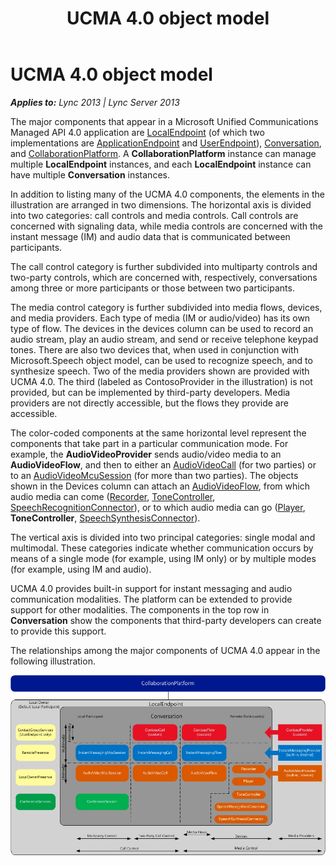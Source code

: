 ﻿---
title: UCMA 4.0 object model
TOCTitle: UCMA 4.0 object model
ms:assetid: 8a0bef0f-7819-45bd-b601-cdc2544009b5
ms:mtpsurl: https://msdn.microsoft.com/en-us/library/Dn465975(v=office.15)
ms:contentKeyID: 57102675
ms.date: 07/25/2014
mtps_version: v=office.15
---

# UCMA 4.0 object model


_**Applies to:** Lync 2013 | Lync Server 2013_

The major components that appear in a Microsoft Unified Communications Managed API 4.0 application are [LocalEndpoint](https://msdn.microsoft.com/en-us/library/hh349887\(v=office.15\)) (of which two implementations are [ApplicationEndpoint](https://msdn.microsoft.com/en-us/library/hh384825\(v=office.15\)) and [UserEndpoint](https://msdn.microsoft.com/en-us/library/hh348819\(v=office.15\))), [Conversation](https://msdn.microsoft.com/en-us/library/hh349224\(v=office.15\)), and [CollaborationPlatform](https://msdn.microsoft.com/en-us/library/hh385176\(v=office.15\)). A **CollaborationPlatform** instance can manage multiple **LocalEndpoint** instances, and each **LocalEndpoint** instance can have multiple **Conversation** instances.

In addition to listing many of the UCMA 4.0 components, the elements in the illustration are arranged in two dimensions. The horizontal axis is divided into two categories: call controls and media controls. Call controls are concerned with signaling data, while media controls are concerned with the instant message (IM) and audio data that is communicated between participants.

The call control category is further subdivided into multiparty controls and two-party controls, which are concerned with, respectively, conversations among three or more participants or those between two participants.

The media control category is further subdivided into media flows, devices, and media providers. Each type of media (IM or audio/video) has its own type of flow. The devices in the devices column can be used to record an audio stream, play an audio stream, and send or receive telephone keypad tones. There are also two devices that, when used in conjunction with Microsoft.Speech object model, can be used to recognize speech, and to synthesize speech. Two of the media providers shown are provided with UCMA 4.0. The third (labeled as ContosoProvider in the illustration) is not provided, but can be implemented by third-party developers. Media providers are not directly accessible, but the flows they provide are accessible.

The color-coded components at the same horizontal level represent the components that take part in a particular communication mode. For example, the **AudioVideoProvider** sends audio/video media to an **AudioVideoFlow**, and then to either an [AudioVideoCall](https://msdn.microsoft.com/en-us/library/hh383901\(v=office.15\)) (for two parties) or to an [AudioVideoMcuSession](https://msdn.microsoft.com/en-us/library/hh385298\(v=office.15\)) (for more than two parties). The objects shown in the Devices column can attach an [AudioVideoFlow](https://msdn.microsoft.com/en-us/library/hh383533\(v=office.15\)), from which audio media can come ([Recorder](https://msdn.microsoft.com/en-us/library/hh381624\(v=office.15\)), [ToneController](https://msdn.microsoft.com/en-us/library/hh349643\(v=office.15\)), [SpeechRecognitionConnector](https://msdn.microsoft.com/en-us/library/hh383253\(v=office.15\))), or to which audio media can go ([Player](https://msdn.microsoft.com/en-us/library/hh349780\(v=office.15\)), **ToneController**, [SpeechSynthesisConnector](https://msdn.microsoft.com/en-us/library/hh349773\(v=office.15\))).

The vertical axis is divided into two principal categories: single modal and multimodal. These categories indicate whether communication occurs by means of a single mode (for example, using IM only) or by multiple modes (for example, using IM and audio).

UCMA 4.0 provides built-in support for instant messaging and audio communication modalities. The platform can be extended to provide support for other modalities. The components in the top row in **Conversation** show the components that third-party developers can create to provide this support.

The relationships among the major components of UCMA 4.0 appear in the following illustration.

![Major components of UCMA 4.0](images/Dn465975.UCMAArch04a(Office.15).jpg "Major components of UCMA 4.0")

